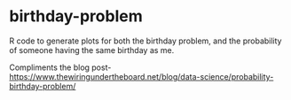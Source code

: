 # birthday-problem
R code to generate plots for both the birthday problem, and the probability of someone having the same birthday as me.

Compliments the blog post- https://www.thewiringundertheboard.net/blog/data-science/probability-birthday-problem/
